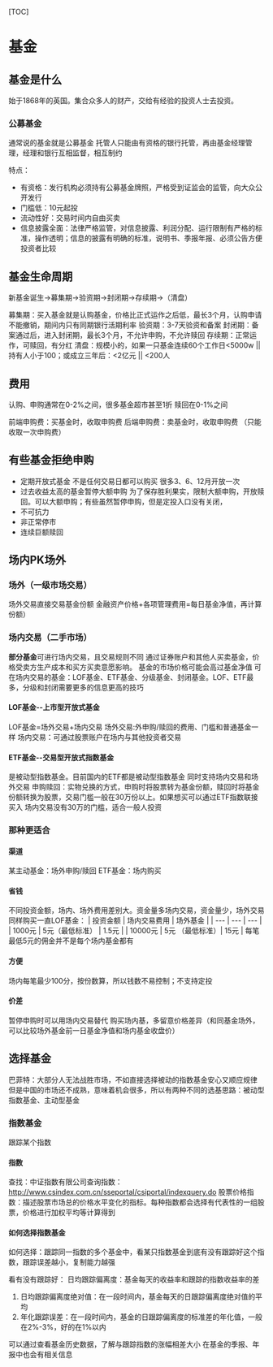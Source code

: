 [TOC]

# 基金
## 基金是什么
始于1868年的英国。集合众多人的财产，交给有经验的投资人士去投资。

### 公募基金
通常说的基金就是公募基金
托管人只能由有资格的银行托管，再由基金经理管理，经理和银行互相监督，相互制约

特点：
* 有资格：发行机构必须持有公募基金牌照，严格受到证监会的监管，向大众公开发行
* 门槛低：10元起投
* 流动性好：交易时间内自由买卖
* 信息披露全面：法律严格监管，对信息披露、利润分配、运行限制有严格的标准，操作透明；信息的披露有明确的标准，说明书、季报年报、必须公告方便投资者比较

## 基金生命周期
新基金诞生->募集期->验资期->封闭期->存续期->（清盘）

募集期：买入基金就是认购基金，价格比正式运作之后低，最长3个月，认购申请不能撤销，期间内只有同期银行活期利率
验资期：3-7天验资和备案
封闭期：备案通过后，进入封闭期，最长3个月，不允许申购，不允许赎回
存续期：正常运作，可赎回，有分红
清盘：规模小的，如果一只基金连续60个工作日<5000w || 持有人小于100；或成立三年后：<2亿元 || <200人

## 费用
认购、申购通常在0-2%之间，很多基金超市甚至1折
赎回在0-1%之间

前端申购费：买基金时，收取申购费
后端申购费：卖基金时，收取申购费
（只能收取一次申购费）

## 有些基金拒绝申购
* 定期开放式基金
不是任何交易日都可以购买
很多3、6、12月开放一次
* 过去收益太高的基金暂停大额申购
为了保存胜利果实，限制大额申购，开放赎回。可以大额申购；有些虽然暂停申购，但是定投入口没有关闭，
* 不可抗力
* 非正常停市
* 连续巨额赎回

## 场内PK场外
[](./media/场内PK场外.png)

### 场外（一级市场交易）
场外交易直接交易基金份额
金融资产价格+各项管理费用=每日基金净值，再计算份额）
### 场内交易（二手市场）
**部分基金**可进行场内交易，且交易规则不同 
通过证券账户和其他人买卖基金，价格受卖方生产成本和买方买卖意愿影响。
基金的市场价格可能会高过基金净值
可在场内交易的基金：LOF基金、ETF基金、分级基金、封闭基金。LOF、ETF最多，分级和封闭需要更多的信息更高的技巧
#### LOF基金--上市型开放式基金
LOF基金=场外交易+场内交易
场外交易:外申购/赎回的费用、门槛和普通基金一样
场内交易：可通过股票账户在场内与其他投资者交易
#### ETF基金--交易型开放式指数基金
是被动型指数基金。目前国内的ETF都是被动型指数基金
同时支持场内交易和场外交易
申购赎回：实物兑换的方式，申购时将股票转为基金份额，赎回时将基金份额转换为股票，交易门槛一般在30万份以上。如果想买可以通过ETF指数联接买入
场内交易没有30万的门槛，适合一般人投资
### 那种更适合
#### 渠道
某主动基金：场外申购/赎回
ETF基金：场内购买
#### 省钱
不同投资金额，场内、场外费用差别大。资金量多场内交易，资金量少，场外交易
同样购买一直LOF基金：
| 投资金额 | 场内交易费用 | 场外基金 |
| --- | --- | --- |
| 1000元 | 5元（最低标准） | 1.5元 | 
| 10000元 | 5元 （最低标准）| 15元 |
每笔最低5元的佣金并不是每个场内基金都有
#### 方便
场内每笔最少100分，按份数算，所以钱数不易控制；不支持定投
#### 价差
暂停申购时可以用场内交易替代
购买场内基，多留意价格差异（和同基金场外，可以比较场外基金前一日基金净值和场内基金收盘价）

## 选择基金
巴菲特：大部分人无法战胜市场，不如直接选择被动的指数基金安心又顺应规律
但是中国的市场还不成熟，意味着机会很多，所以有两种不同的选基思路：被动型指数基金、主动型基金
### 指数基金
跟踪某个指数
#### 指数
查找：中证指数有限公司查询指数：http://www.csindex.com.cn/sseportal/csiportal/indexquery.do
股票价格指数：描述股票市场总的价格水平变化的指标。每种指数都会选择有代表性的一组股票，价格进行加权平均等计算得到
#### 如何选择指数基金
如何选择：跟踪同一指数的多个基金中，看某只指数基金到底有没有跟踪好这个指数，跟踪误差越小，复制能力越强

看有没有跟踪好：
日均跟踪偏离度：基金每天的收益率和跟踪的指数收益率的差
1. 日均跟踪偏离度绝对值：在一段时间内，基金每天的日跟踪偏离度绝对值的平均
2. 年化跟踪误差：在一段时间内，基金的日跟踪偏离度的标准差的年化值，一般在2%-3%，好的在1%以内

可以通过查看基金历史数据，了解与跟踪指数的涨幅相差大小
在基金的季报、年报中也会有相关信息
